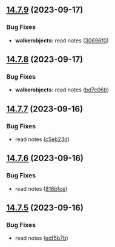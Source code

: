 ## [14.7.9](https://github.com/Torwent/WaspLib/compare/v14.7.8...v14.7.9) (2023-09-17)


### Bug Fixes

* **walkerobjects:** read notes ([30696f0](https://github.com/Torwent/WaspLib/commit/30696f0a6e18164f0a4f083d516def7090efac89))



## [14.7.8](https://github.com/Torwent/WaspLib/compare/v14.7.7...v14.7.8) (2023-09-17)


### Bug Fixes

* **walkerobjects:** read notes ([bd7c06b](https://github.com/Torwent/WaspLib/commit/bd7c06b0b6e8a2f8220524322be3a41e3fb4c863))



## [14.7.7](https://github.com/Torwent/WaspLib/compare/v14.7.6...v14.7.7) (2023-09-16)


### Bug Fixes

* read notes ([c5eb23d](https://github.com/Torwent/WaspLib/commit/c5eb23d6a75eaa90185e66684c6c4cf69c50075a))



## [14.7.6](https://github.com/Torwent/WaspLib/compare/v14.7.5...v14.7.6) (2023-09-16)


### Bug Fixes

* read notes ([816b1ce](https://github.com/Torwent/WaspLib/commit/816b1cef48a506b4a41eed9bea2f208cef8a995d))



## [14.7.5](https://github.com/Torwent/WaspLib/compare/v14.7.4...v14.7.5) (2023-09-16)


### Bug Fixes

* read notes ([edf5b7b](https://github.com/Torwent/WaspLib/commit/edf5b7b3201e2cc4150010a3ef596ac8d19bade4))




